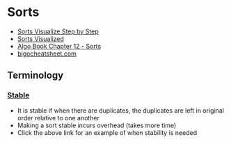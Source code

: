 # Sorts

- [Sorts Visualize Step by Step](https://www.hackerearth.com/practice/algorithms/sorting/merge-sort/visualize/)
- [Sorts Visualized](https://visualgo.net/en/sorting)
- [Algo Book Chapter 12 - Sorts](http://algorithms.dojo.news/static/Algorithms/index.html#LinkTarget_2140)
- [bigocheatsheet.com](https://www.bigocheatsheet.com/)

## Terminology

### [Stable](https://www.geeksforgeeks.org/stability-in-sorting-algorithms/)

- It is stable if when there are duplicates, the duplicates are left in original order relative to one another
- Making a sort stable incurs overhead (takes more time)
- Click the above link for an example of when stability is needed